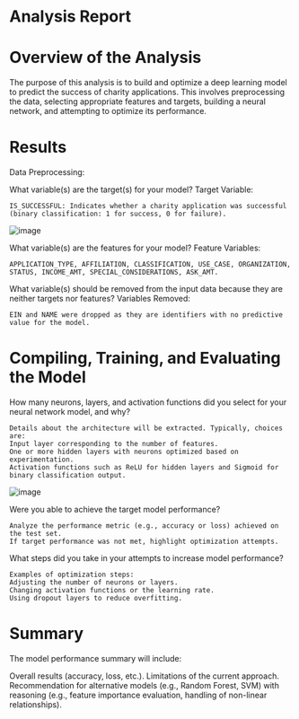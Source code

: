 # Analysis Report

# Overview of the Analysis
The purpose of this analysis is to build and optimize a deep learning model to predict the success of charity applications. This involves preprocessing the data, selecting appropriate features and targets, building a neural network, and attempting to optimize its performance.

# Results
Data Preprocessing:

What variable(s) are the target(s) for your model?
    Target Variable:

    IS_SUCCESSFUL: Indicates whether a charity application was successful (binary classification: 1 for success, 0 for failure).
![image](https://github.com/user-attachments/assets/9534267c-c2bb-49a8-889e-7260c160b186)

What variable(s) are the features for your model?
    Feature Variables:

    APPLICATION_TYPE, AFFILIATION, CLASSIFICATION, USE_CASE, ORGANIZATION, STATUS, INCOME_AMT, SPECIAL_CONSIDERATIONS, ASK_AMT.

What variable(s) should be removed from the input data because they are neither targets nor features?
    Variables Removed:

    EIN and NAME were dropped as they are identifiers with no predictive value for the model.

# Compiling, Training, and Evaluating the Model
How many neurons, layers, and activation functions did you select for your neural network model, and why?

    Details about the architecture will be extracted. Typically, choices are:
    Input layer corresponding to the number of features.
    One or more hidden layers with neurons optimized based on experimentation.
    Activation functions such as ReLU for hidden layers and Sigmoid for binary classification output.
![image](https://github.com/user-attachments/assets/6a2793b0-d1c4-41be-839d-75d8a155ad6f)

Were you able to achieve the target model performance?

    Analyze the performance metric (e.g., accuracy or loss) achieved on the test set.
    If target performance was not met, highlight optimization attempts.

What steps did you take in your attempts to increase model performance?

    Examples of optimization steps:
    Adjusting the number of neurons or layers.
    Changing activation functions or the learning rate.
    Using dropout layers to reduce overfitting.

# Summary
The model performance summary will include:

Overall results (accuracy, loss, etc.).
Limitations of the current approach.
Recommendation for alternative models (e.g., Random Forest, SVM) with reasoning (e.g., feature importance evaluation, handling of non-linear relationships).
